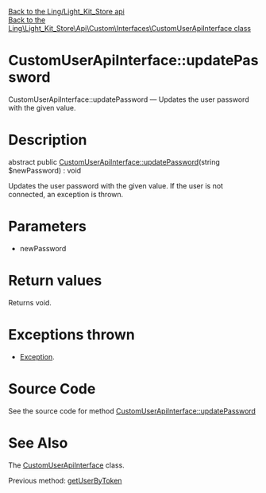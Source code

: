 [Back to the Ling/Light_Kit_Store api](https://github.com/lingtalfi/Light_Kit_Store/blob/master/doc/api/Ling/Light_Kit_Store.md)<br>
[Back to the Ling\Light_Kit_Store\Api\Custom\Interfaces\CustomUserApiInterface class](https://github.com/lingtalfi/Light_Kit_Store/blob/master/doc/api/Ling/Light_Kit_Store/Api/Custom/Interfaces/CustomUserApiInterface.md)


CustomUserApiInterface::updatePassword
================



CustomUserApiInterface::updatePassword — Updates the user password with the given value.




Description
================


abstract public [CustomUserApiInterface::updatePassword](https://github.com/lingtalfi/Light_Kit_Store/blob/master/doc/api/Ling/Light_Kit_Store/Api/Custom/Interfaces/CustomUserApiInterface/updatePassword.md)(string $newPassword) : void




Updates the user password with the given value.
If the user is not connected, an exception is thrown.




Parameters
================


- newPassword

    


Return values
================

Returns void.


Exceptions thrown
================

- [Exception](http://php.net/manual/en/class.exception.php).&nbsp;







Source Code
===========
See the source code for method [CustomUserApiInterface::updatePassword](https://github.com/lingtalfi/Light_Kit_Store/blob/master/Api/Custom/Interfaces/CustomUserApiInterface.php#L49-L49)


See Also
================

The [CustomUserApiInterface](https://github.com/lingtalfi/Light_Kit_Store/blob/master/doc/api/Ling/Light_Kit_Store/Api/Custom/Interfaces/CustomUserApiInterface.md) class.

Previous method: [getUserByToken](https://github.com/lingtalfi/Light_Kit_Store/blob/master/doc/api/Ling/Light_Kit_Store/Api/Custom/Interfaces/CustomUserApiInterface/getUserByToken.md)<br>

